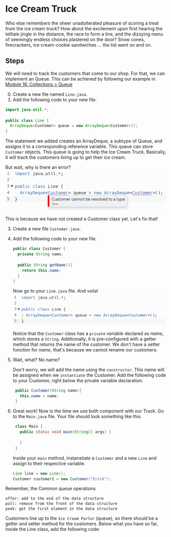 # Ice Cream Truck

Who else remembers the sheer unadulterated pleasure of scoring a treat from the ice cream truck? How about the excitement upon first hearing the telltale jingle in the distance, the race to form a line, and the dizzying menu of seemingly endless choices plastered on the door? Snow cones, firecrackers, ice cream-cookie sandwiches ... the list went on and on.

## Steps
We will need to track the customers that come to our shop. For that, we can implement an Queue. This can be achieved by following our example in [Module 16: Collections > Queue](https://replit.com/@RevUp5/Queue-erickpacheco2#Main.java)


0. Create a new file named `Line.java`.
1. Add the following code to your new file.
   
  ```java
  import java.util.*;

  public class Line {
    ArrayDeque<Customer> queue = new ArrayDeque<Customer>();
  }
  ```
  
  The statement we added creates an ArrayDeque, a subtype of Queue, and assigns it to a corresponding reference variable. This queue can store `Customer` objects. This queue is going to help the Ice Cream Truck. Basically, it will track the customers lining up to get their ice cream. 

But wait, why is there an error?
![Customer cannot be resolved to type](assets/line.error.customer.png)

  This is because we have not created a Customer class yet. Let's fix that!


3. Create a new file `Customer.java`.
4. Add the following code to your new file.
   ```java
   public class Customer {
     private String name;

     public String getName(){
       return this.name;
     }
   }
   ```

   Now go to your `Line.java` file. And voila! 
   ![Error Solved](assets/line.error.customer.solved.png)

   Notice that the `Customer` class has a `private` variable declared as _name_, which stores a `String`. Additionally, it is pre-configured with a getter method that returns the name of the customer. We don't have a setter function for _name_, that's because we cannot rename our customers. 
  
5. Wait, what? No name?

   Don't worry, we will add the name using the `constructor`. This name will be assigned when we `instantiate` the Customer. Add the following code to your Customer, right below the private variable declaration.

   ```java
    public Customer(String name){
      this.name = name;  
    }
   ```
   
6. Great work! Now is the time we use both component with our Truck. Go to the `Main.java` file. Your file should look something like this.

   ```java
    class Main {
      public static void main(String[] args) {
    
      }
    }
   ```

   Inside your `main` method, instanstiate a `Customer` and a new `Line` and assign to their respective variable. 
   ```java
   Line line = new Line();
   Customer customer1 = new Customer("Erick");
   ```

    

  
  Remember, the Common queue operations


    offer: add to the end of the data structure
    poll: remove from the front of the data structure
    peek: get the first element in the data structure

Customers line up to the `Ice Cream Parlor` (queue), so there should be a getter and setter method for the customers. Below what you have so far, inside the Line class, add the following code:
